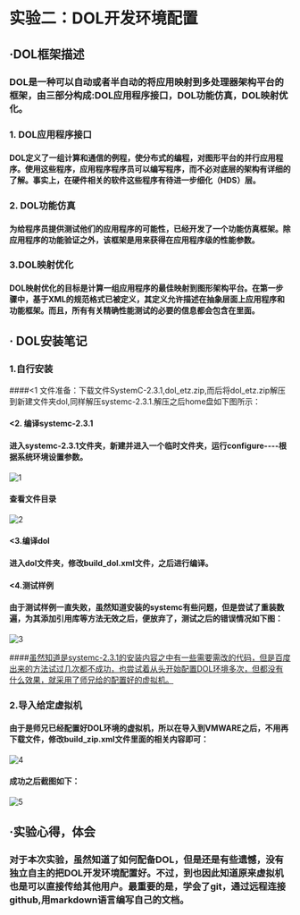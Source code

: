 #                       实验二：DOL开发环境配置

## ·DOL框架描述

###        DOL是一种可以自动或者半自动的将应用映射到多处理器架构平台的框架，由三部分构成:DOL应用程序接口，DOL功能仿真，DOL映射优化。



### 1. DOL应用程序接口

####         DOL定义了一组计算和通信的例程，使分布式的编程，对图形平台的并行应用程序。使用这些程序，应用程序程序员可以编写程序，而不必对底层的架构有详细的了解。事实上，在硬件相关的软件这些程序有待进一步细化（HDS）层。

### 2. DOL功能仿真

####         为给程序员提供测试他们的应用程序的可能性，已经开发了一个功能仿真框架。除应用程序的功能验证之外，该框架是用来获得在应用程序级的性能参数。

### 3.DOL映射优化

#### DOL映射优化的目标是计算一组应用程序的最佳映射到图形架构平台。在第一步骤中，基于XML的规范格式已被定义，其定义允许描述在抽象层面上应用程序和功能框架。而且，所有有关精确性能测试的必要的信息都会包含在里面。



## · DOL安装笔记

### 1.自行安装

####<1 文件准备：下载文件SystemC-2.3.1,dol_etz.zip,而后将dol_etz.zip解压到新建文件夹dol,同样解压systemc-2.3.1.解压之后home盘如下图所示：

#### <2. 编译systemc-2.3.1

#### 进入systemc-2.3.1文件夹，新建并进入一个临时文件夹，运行configure----根据系统环境设置参数。

 ![1](1.png)

#### 查看文件目录

 ![2](C:\Users\瑞敏\Pictures\2.png)



#### <3.编译dol

#### 进入dol文件夹，修改build_dol.xml文件，之后进行编译。

####  <4.测试样例

#### 由于测试样例一直失败，虽然知道安装的systemc有些问题，但是尝试了重装数遍，为其添加引用库等方法无效之后，便放弃了，测试之后的错误情况如下图：

 ![3](C:\Users\瑞敏\Pictures\3.png)

####<u>虽然知道是systemc-2.3.1的安装内容之中有一些需要需改的代码，但是百度出来的方法试过几次都不成功，也尝试着从头开始配置DOL环境多次，但都没有什么效果，就采用了师兄给的配置好的虚拟机。</u>

### 2.导入给定虚拟机

#### 由于是师兄已经配置好DOL环境的虚拟机，所以在导入到VMWARE之后，不用再下载文件，修改build_zip.xml文件里面的相关内容即可：

 ![4](C:\Users\瑞敏\Pictures\4.png)



#### 成功之后截图如下：

 ![5](C:\Users\瑞敏\Pictures\5.png)



## ·实验心得，体会



### 对于本次实验，虽然知道了如何配备DOL，但是还是有些遗憾，没有独立自主的把DOL开发环境配置好。不过，到也因此知道原来虚拟机也是可以直接传给其他用户。最重要的是，学会了git，通过远程连接github,用markdown语言编写自己的文档。





​         
